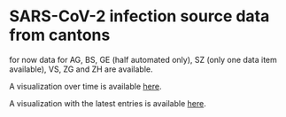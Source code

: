 # SARS-CoV-2 infection source data from cantons
for now data for AG, BS, GE (half automated only), SZ (only one data item available), VS, ZG and ZH are available.

A visualization over time is available [here](https://maekke.github.io/visualize_infection_sources.html).

A visualization with the latest entries is available [here](https://maekke.github.io/visualize_latest_infection_source.html).
